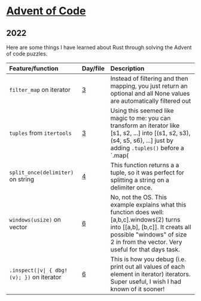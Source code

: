 # [Advent of Code](https://adventofcode.com/)

## 2022

Here are some things I have learned about Rust through solving the Advent of code puzzles.

Feature/function | Day/file | Description
:-- | :-- | :--
`filter_map` on iterator | [3](.2022/day03/part1/src/main.rs) | Instead of filtering and then mapping, you just return an optional and all None values are automatically filtered out
`tuples` from `itertools` | [3](.2022/day03/part2/src/main.rs) | Using this seemed like magic to me: you can transform an iterator like [s1, s2, ...] into [(s1, s2, s3), (s4, s5, s6), ...] just by adding `.tuples()` before a `.map(|(s1, s2, s3)| ... )` and it will just work! But keep in mind that extra iterator elements that do not fit into this structure are just ignored.
`split_once(delimiter)` on string | [4](.2022/day04/part1/src/main.rs) | This function returns a a tuple, so it was perfect for splitting a string on a delimiter once.
`windows(usize)` on vector | [6](.2022/day06/part1/src/main.rs) | No, not the OS. This example explains what this function does well: [a,b,c].windows(2) turns into [[a,b], [b,c]]. It creats all possible "windows" of size 2 in from the vector. Very useful for that days task.
`.inspect(\|v\| { dbg!(v); })` on iterator | [6](.2022/day06/part2/src/main.rs) | This is how you debug (i.e. print out all values of each element in iterator) iterators. Super useful, I wish I had known of it sooner!
